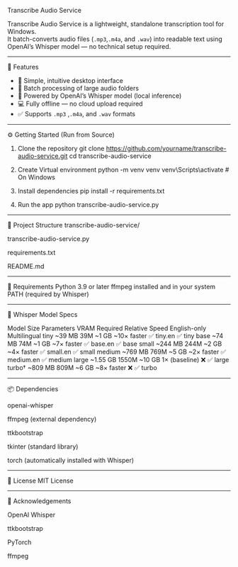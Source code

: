 Transcribe Audio Service

Transcribe Audio Service is a lightweight, standalone transcription tool for Windows.  
It batch-converts audio files (`.mp3`,`.m4a`, and `.wav`) into readable text using OpenAI’s Whisper model — no technical setup required.

---

🚀 Features

- 🎯 Simple, intuitive desktop interface
- 🔁 Batch processing of large audio folders
- 🧠 Powered by OpenAI’s Whisper model (local inference)
- 💻 Fully offline — no cloud upload required
- ✅ Supports `.mp3` ,`.m4a`, and `.wav` formats

---

⚙️ Getting Started (Run from Source)

1. Clone the repository
git clone https://github.com/yourname/transcribe-audio-service.git
cd transcribe-audio-service

2. Create Virtual environment
python -m venv venv
venv\Scripts\activate  # On Windows

3. Install dependencies
pip install -r requirements.txt

4. Run the app
python transcribe-audio-service.py

---

📁 Project Structure
transcribe-audio-service/

transcribe-audio-service.py 

requirements.txt 

README.md

---

🧾 Requirements
Python 3.9 or later
ffmpeg installed and in your system PATH (required by Whisper)

---

🧠 Whisper Model Specs

Model	Size	Parameters	VRAM Required	Relative Speed	English-only	Multilingual
tiny	~39 MB	39M	~1 GB	~10× faster	✅ tiny.en	✅ tiny
base	~74 MB	74M	~1 GB	~7× faster	✅ base.en	✅ base
small	~244 MB	244M	~2 GB	~4× faster	✅ small.en	✅ small
medium	~769 MB	769M	~5 GB	~2× faster	✅ medium.en	✅ medium
large	~1.55 GB	1550M	~10 GB	1× (baseline)	❌	✅ large
turbo†	~809 MB	809M	~6 GB	~8× faster	❌	✅ turbo

---

📦 Dependencies

openai-whisper

ffmpeg (external dependency)

ttkbootstrap

tkinter (standard library)

torch (automatically installed with Whisper)

---

📃 License
MIT License

---

🙌 Acknowledgements

OpenAI Whisper

ttkbootstrap

PyTorch

ffmpeg
